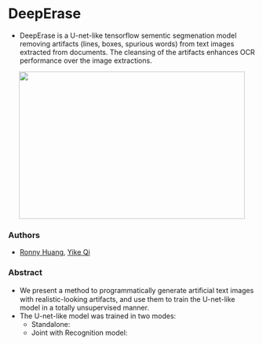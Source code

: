 # DeepErase
- DeepErase is a U-net-like tensorflow sementic segmenation model removing artifacts (lines, boxes, spurious words) from text images extracted from documents. The cleansing of the artifacts enhances OCR performance over the image extractions.

<p align="center">
  <img width="460" height="300" src="https://github.com/yikeqicn/DeepErase/blob/master/example.JPG">
</p>

### Authors
- [Ronny Huang](mailto:wronnyhuang@gmail.com), [Yike Qi](yike.qi.cn@gmail.com) 

### Abstract
- We present a method to programmatically generate artiﬁcial text images with realistic-looking artifacts, and use them to train the U-net-like model in a totally unsupervised manner.
- The U-net-like model was trained in two modes:
  - Standalone:
  - Joint with Recognition model:
